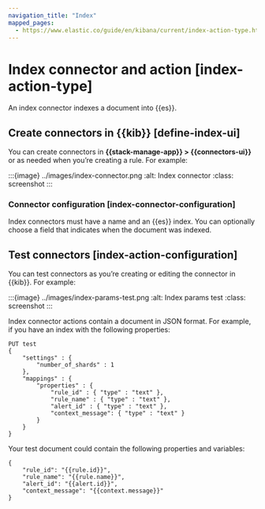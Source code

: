 ```yaml
---
navigation_title: "Index"
mapped_pages:
  - https://www.elastic.co/guide/en/kibana/current/index-action-type.html
---
```


# Index connector and action [index-action-type]


An index connector indexes a document into {{es}}.


## Create connectors in {{kib}} [define-index-ui]

You can create connectors in **{{stack-manage-app}} > {{connectors-ui}}** or as needed when you’re creating a rule. For example:

:::{image} ../images/index-connector.png
:alt: Index connector
:class: screenshot
:::


### Connector configuration [index-connector-configuration]

Index connectors must have a name and an {{es}} index. You can optionally choose a field that indicates when the document was indexed.


## Test connectors [index-action-configuration]

You can test connectors as you’re creating or editing the connector in {{kib}}. For example:

:::{image} ../images/index-params-test.png
:alt: Index params test
:class: screenshot
:::

Index connector actions contain a document in JSON format. For example, if you have an index with the following properties:

```text
PUT test
{
    "settings" : {
        "number_of_shards" : 1
    },
    "mappings" : {
        "properties" : {
            "rule_id" : { "type" : "text" },
            "rule_name" : { "type" : "text" },
            "alert_id" : { "type" : "text" },
            "context_message": { "type" : "text" }
        }
    }
}
```

Your test document could contain the following properties and variables:

```text
{
    "rule_id": "{{rule.id}}",
    "rule_name": "{{rule.name}}",
    "alert_id": "{{alert.id}}",
    "context_message": "{{context.message}}"
}
```

